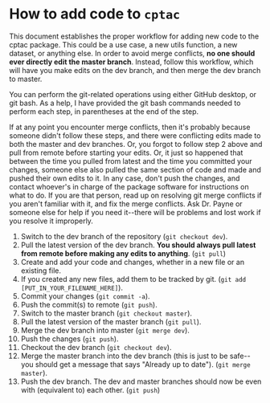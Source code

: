 # How to add code to `cptac`

This document establishes the proper workflow for adding new code to the cptac package. This could be a use case, a new utils function, a new dataset, or anything else. In order to avoid merge conflicts, **no one should ever directly edit the master branch**. Instead, follow this workflow, which will have you make edits on the dev branch, and then merge the dev branch to master.

You can perform the git-related operations using either GitHub desktop, or git bash. As a help, I have provided the git bash commands needed to perform each step, in parentheses at the end of the step.

If at any point you encounter merge conflicts, then it's probably because someone didn't follow these steps, and there were conflicting edits made to both the master and dev branches. Or, you forgot to follow step 2 above and pull from remote before starting your edits. Or, it just so happened that between the time you pulled from latest and the time you committed your changes, someone else also pulled the same section of code and made and pushed their own edits to it. In any case, don't push the changes, and contact whoever's in charge of the package software for instructions on what to do. If you are that person, read up on resolving git merge conflicts if you aren't familiar with it, and fix the merge conflicts. Ask Dr. Payne or someone else for help if you need it--there will be problems and lost work if you resolve it improperly.

1. Switch to the dev branch of the repository (`git checkout dev`).
2. Pull the latest version of the dev branch. **You should always pull latest from remote before making any edits to anything**. (`git pull`)
3. Create and add your code and changes, whether in a new file or an existing file.
5. If you created any new files, add them to be tracked by git. (`git add [PUT_IN_YOUR_FILENAME_HERE]`).
5. Commit your changes (`git commit -a`).
6. Push the commit(s) to remote (`git push`).
7. Switch to the master branch (`git checkout master`).
8. Pull the latest version of the master branch (`git pull`).
9. Merge the dev branch into master (`git merge dev`).
10. Push the changes (`git push`).
11. Checkout the dev branch (`git checkout dev`).
12. Merge the master branch into the dev branch (this is just to be safe--you should get a message that says "Already up to date"). (`git merge master`).
13. Push the dev branch. The dev and master branches should now be even with (equivalent to) each other. (`git push`)

